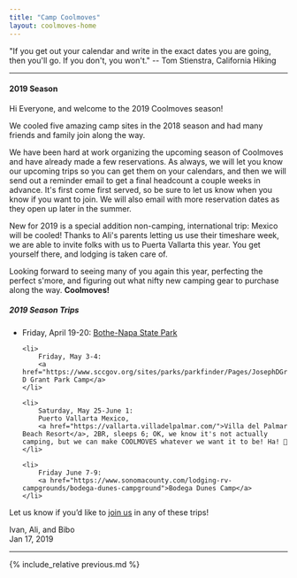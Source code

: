```yaml
---
title: "Camp Coolmoves"
layout: coolmoves-home
---
```


"If you get out your calendar and write in the exact dates you are going, then you'll go. If you don't, you won't." -- Tom Stienstra, California Hiking

***

#### 2019 Season
Hi Everyone, and welcome to the 2019 Coolmoves season!

We cooled five amazing camp sites in the 2018 season and had many friends and family join along the way.

We have been hard at work organizing the upcoming season of Coolmoves and have already made a few reservations. As always, we will let you know our upcoming trips so you can get them on your calendars, and then we will send out a reminder email to get a final headcount a couple weeks in advance. It's first come first served, so be sure to let us know when you know if you want to join. We will also email with more reservation dates as they open up later in the summer.

New for 2019 is a special addition non-camping, international trip: Mexico will be cooled! Thanks to Ali's parents letting us use their timeshare week, we are able to invite folks with us to Puerta Vallarta this year. You get yourself there, and lodging is taken care of.

Looking forward to seeing many of you again this year, perfecting the perfect s'more, and figuring out what nifty new camping gear to purchase along the way. **Coolmoves!**

<h5>2019 Season Trips</h5>

<ul>
    <li>
        Friday, April 19-20:
        <a href="https://www.parks.ca.gov/?page_id=477">Bothe-Napa State Park</a>
    </li>

    <li>
        Friday, May 3-4:
        <a href="https://www.sccgov.org/sites/parks/parkfinder/Pages/JosephDGrant.aspx">Joseph D Grant Park Camp</a>
    </li>

    <li>
        Saturday, May 25-June 1:
        Puerto Vallarta Mexico,
        <a href="https://vallarta.villadelpalmar.com/">Villa del Palmar Beach Resort</a>, 2BR, sleeps 6; OK, we know it's not actually camping, but we can make COOLMOVES whatever we want it to be! Ha! 👻
    </li>

    <li>
        Friday June 7-9:
        <a href="https://www.sonomacounty.com/lodging-rv-campgrounds/bodega-dunes-campground">Bodega Dunes Camp</a>
    </li>
</ul>

<p>
    Let us know if you’d like to
    <a href="{{site.coolmoves_list_url}}" target="_new">join us</a>
    in any of these trips!
</p>

<p>
    Ivan, Ali, and Bibo
    <br/>
    Jan 17, 2019
</p>


***

{% include_relative previous.md %}